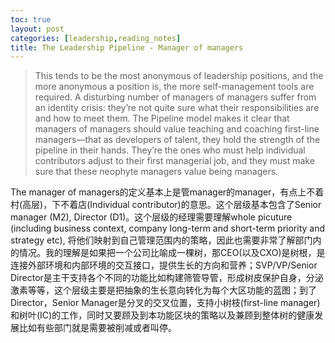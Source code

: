 ```yaml
---
toc: true
layout: post
categories: [leadership,reading_notes]
title: The Leadership Pipeline - Manager of managers
---
```

> This tends to be the most anonymous of leadership positions, and the more anonymous a position is, the more self-management tools are required. A disturbing number of managers of managers suffer from an identity crisis: they’re not quite sure what their responsibilities are and how to meet them. The Pipeline model makes it clear that managers of managers should value teaching and coaching first-line managers—that as developers of talent, they hold the strength of the pipeline in their hands. They’re the ones who must help individual contributors adjust to their first managerial job, and they must make sure that these neophyte managers value being managers.

The manager of managers的定义基本上是管manager的manager，有点上不着村(高层)，下不着店(Individual contributor)的意思。这个层级基本包含了Senior manager (M2), Director (D1)。这个层级的经理需要理解whole picuture (including business context, company long-term and short-term priority and strategy etc), 将他们映射到自己管理范围内的策略，因此也需要非常了解部门内的情况。我的理解是如果把一个公司比喻成一棵树，那CEO(以及CXO)是树根，是连接外部环境和内部环境的交互接口，提供生长的方向和营养；SVP/VP/Senior Director是主干支持各个不同的功能比如构建筛管导管，形成树皮保护自身，分泌激素等等，这个层级主要是把抽象的生长意向转化为每个大区功能的蓝图；到了Director，Senior Manager是分叉的交叉位置，支持小树枝(first-line manager)和树叶(IC)的工作，同时又要顾及到本功能区块的策略以及兼顾到整体树的健康发展比如有些部门就是需要被削减或者叫停。
